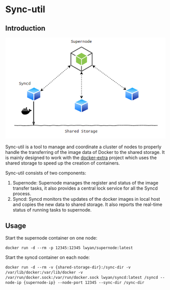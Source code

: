 # Sync-util

## Introduction

![structure](./img/structure.PNG)

Sync-util is a tool to manage and coordinate a cluster of nodes to properly handle the transferring of the image data of Docker to the shared storage. It is mainly designed to work with the [docker-extra](https://github.com/YLonely/docker) project which uses the shared storage to speed up the creation of containers.

Sync-util consists of two components:

1. Supernode: Supernode manages the register and status of the image transfer tasks, it also provides a central lock service for all the Syncd process.
2. Syncd: Syncd monitors the updates of the docker images in local host and copies the new data to shared storage. It also reports the real-time status of running tasks to supernode.


## Usage

Start the supernode container on one node:
```
docker run -d --rm -p 12345:12345 lwyan/supernode:latest
```

Start the syncd container on each node:
```
docker run -d --rm -v {shared-storage-dir}:/sync-dir -v /var/lib/docker:/var/lib/docker -v /var/run/docker.sock:/var/run/docker.sock lwyan/syncd:latest /syncd --node-ip {supernode-ip} --node-port 12345 --sync-dir /sync-dir
```